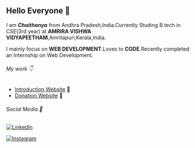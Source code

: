 ## Hello Everyone 👋
I am ***Chaithanya*** from Andhra Pradesh,India.Currently Studing B.tech in CSE(3rd year) at **AMRIRA VISHWA VIDYAPEETHAM**,Amritapuri,Kerala,India.

I mainly focus on **WEB DEVELOPMENT**.Loves to **CODE**.Recently completed an Internship on Web Development.

###### My work :point_down:

* [Introduction Website](https://chaithanyareddy123.github.io/Intro/) :sparkling_heart:
* [Donation Website](https://4-the-children.000webhostapp.com/) :pray:

###### Social Media :speech_balloon:
 [![LinkedIn](http://i.imgur.com/tXSoThF.png)](https://www.linkedin.com/in/chaithanya-n-b86764191/)
 
 [![Instagram](https://www.iconfinder.com/data/icons/2019-social-media/512/social_media-04-128.png)](https://www.instagram.com/chaithu_reddy_07/?hl=en)




<!--
**ChaithanyaReddy123/ChaithanyaReddy123** is a ✨ _special_ ✨ repository because its `README.md` (this file) appears on your GitHub profile.

Here are some ideas to get you started:

- 🔭 I’m currently working on ...
- 🌱 I’m currently learning ...
- 👯 I’m looking to collaborate on ...
- 🤔 I’m looking for help with ...
- 💬 Ask me about ...
- 📫 How to reach me: ...
- 😄 Pronouns: ...
- ⚡ Fun fact: ...
-->
